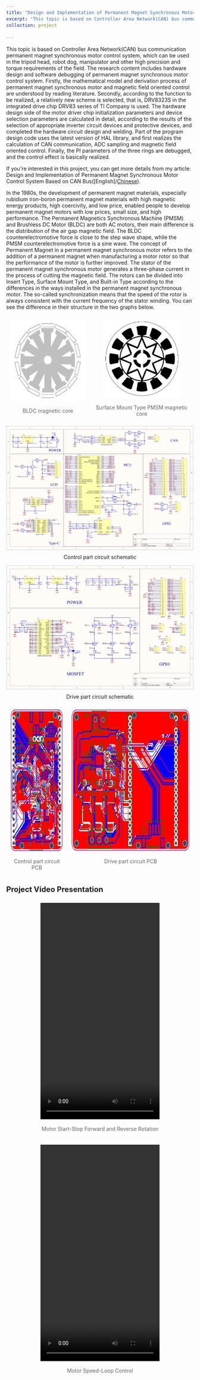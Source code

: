 ```yaml
---
title: "Design and Implementation of Permanent Magnet Synchronous Motor Control System Based on CAN Bus"
excerpt: "This topic is based on Controller Area Network(CAN) bus communication permanent magnet synchronous motor control system, which can be used in the tripod head, robot dog, manipulator and other high precision and torque requirements of the field. The research content includes hardware design and software debugging of permanent magnet synchronous motor control system. Firstly, the mathematical model and derivation process of permanent magnet synchronous motor and magnetic field oriented control are understood by reading literature. Secondly, according to the function to be realized, a relatively new scheme is selected, that is, DRV8323S in the integrated drive chip DRV83 series of TI Company is used. The hardware design side of the motor driver chip initialization parameters and device selection parameters are calculated in detail, according to the results of the selection of appropriate inverter circuit devices and protective devices, and completed the hardware circuit design and welding. Part of the program design code uses the latest version of HAL library, and first realizes the calculation of CAN communication, ADC sampling and magnetic field oriented control. Finally, the PI parameters of the three rings are debugged, and the control effect is basically realized.<br/><img src='/images/FOC_Design/control_circuit.png' width='153' height='255'> &nbsp;&nbsp;<img src='/images/FOC_Design/drive_circuit.png' width='339' height='255'> &nbsp;&nbsp;<img src='/images/FOC_Design/FOC_Circuits.png' width='289' height='205'> <br/><br/>Programe flow chart of the Controller<br/><img src='/images/FOC_Design/program_flow_chart.png'>"
collection: project 

---
```


This topic is based on Controller Area Network(CAN) bus communication permanent magnet synchronous motor control system, which can be used in the tripod head, robot dog, manipulator and other high precision and torque requirements of the field. The research content includes hardware design and software debugging of permanent magnet synchronous motor control system. Firstly, the mathematical model and derivation process of permanent magnet synchronous motor and magnetic field oriented control are understood by reading literature. Secondly, according to the function to be realized, a relatively new scheme is selected, that is, DRV8323S in the integrated drive chip DRV83 series of TI Company is used. The hardware design side of the motor driver chip initialization parameters and device selection parameters are calculated in detail, according to the results of the selection of appropriate inverter circuit devices and protective devices, and completed the hardware circuit design and welding. Part of the program design code uses the latest version of HAL library, and first realizes the calculation of CAN communication, ADC sampling and magnetic field oriented control. Finally, the PI parameters of the three rings are debugged, and the control effect is basically realized.

If you're interested in this project, you can get more details from my article: Design and Implementation of Permanent Magnet Synchronous Motor Control System Based on CAN Bus([English]/[Chinese](../../files/Design_and_Implementation_of_Permanent_Magnet_Synchronous_Motor_Control_System_Based_on_CAN_Bus_from_Wenhao_Liu.pdf)).

In the 1980s, the development of permanent magnet materials, especially rubidium iron-boron permanent magnet materials with high magnetic energy products, high coercivity, and low price, enabled people to develop permanent magnet motors with low prices, small size, and high performance. The Permanent Magnetics Synchronous Machine (PMSM) and Brushless DC Motor (BLDC) are both AC motors, their main difference is the distribution of the air gap magnetic field. The BLDC counterelectromotive force is close to the step wave shape, while the PMSM counterelectromotive force is a sine wave. The concept of Permanent Magnet in a permanent magnet synchronous motor refers to the addition of a permanent magnet when manufacturing a motor rotor so that the performance of the motor is further improved. The stator of the permanent magnet synchronous motor generates a three-phase current in the process of cutting the magnetic field. The rotors can be divided into Insert Type, Surface Mount Type, and Built-in Type according to the differences in the ways installed in the permanent magnet synchronous motor. The so-called synchronization means that the speed of the rotor is always consistent with the current frequency of the stator winding. You can see the difference in their structure in the two graphs below. <!--16px-->
<!--电机结构图-->
<style>.image-container {display: flex; /* 使用Flexbox布局 */justify-content: center; /* 使图片和文字居中 */}.image-with-caption {text-align: center; /* 使图片和文字居中对齐 */margin: 10px; /* 在图片之间添加一些间距 */}.image-caption {font-size: 15px !important;color: #666;}</style><div class="image-container"> <div class="image-with-caption"><img src="/images/FOC_Design/BLDC.png" width='220' height='220' alt="First Image"><p class="image-caption">BLDC magnetic core</p> </div> <div class="image-with-caption"><img src="/images/FOC_Design/PMSM.png" width='211' height='211' alt="Second Image"><p class="image-caption">Surface Mount Type PMSM magnetic core</p></div> </div>

<!--控制电路原理图-->
<div style="text-align: center;"> <img src="/images/FOC_Design/FOC_MCU_SchDoc_00.png" alt="Image Description" style="display: block; margin: auto;"> <p style="margin-top: 10px; font-size: 14px;">Control part circuit schematic</p> </div>

<!--驱动电路原理图-->
<div style="text-align: center;"> <img src="/images/FOC_Design/FOC_Drive_SchDoc_00.png" alt="Image Description" style="display: block; margin: auto;"> <p style="margin-top: 10px; font-size: 14px;">Drive part circuit schematic</p> </div>
<!--PCB-->
<style>.image-container {display: flex; /* 使用Flexbox布局 */justify-content: center; /* 使图片和文字居中 */}.image-with-caption {text-align: center; /* 使图片和文字居中对齐 */margin: 10px; /* 在图片之间添加一些间距 */}.image-caption {font-size: 14px !important;color: #666;}</style><div class="image-container"> <div class="image-with-caption"><img src="/images/FOC_Design/control_circuit.png" width='230' height='383' alt="First Image"><p class="image-caption">Control part circuit PCB</p> </div> <div class="image-with-caption"><img src="/images/FOC_Design/drive_circuit.png" width='509' height='383' alt="Second Image"><p class="image-caption">Drive part circuit PCB</p></div> </div>





<span style="font-size: 20px; font-weight: bold;">Project Video Presentation</span>

<style>.video-container {display: flex; /* 使用Flexbox布局 */ justify-content: center; /* 居中对齐Flex项 */ align-items: flex-start; /* 使Flex项在交叉轴的起点对齐 */ flex-wrap: wrap; /* 允许Flex项换行 */} .video-with-caption {text-align: center; /* 文本居中 */ margin: 10px; /* 添加间距 */} .video-caption {font-size: 14px !important; color: #666;}</style>
<div class="video-container"> <div class="video-with-caption"><video width="320" height="580" controls><source src="/images/FOC_Design/Motor_start-stop_forward_and_reverse_rotation.mp4" type="video/mp4"></video><p class="video-caption">Motor Start-Stop Forward and Reverse Rotation</p> </div><div class="video-with-caption"><video width="320" height="580" controls><source src="/images/FOC_Design/motor_speed-loop_control.mp4" type="video/mp4"></video><p class="video-caption">Motor Speed-Loop Control</p></div></div>


